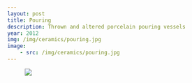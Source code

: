 ```yaml
---
layout: post
title: Pouring
description: Thrown and altered porcelain pouring vessels
year: 2012
img: /img/ceramics/pouring.jpg
image:
    - src: /img/ceramics/pouring.jpg
---
```




<figure>
  <img
    class="post-image" src="{{ page.image[0].src }}">
</figure>
